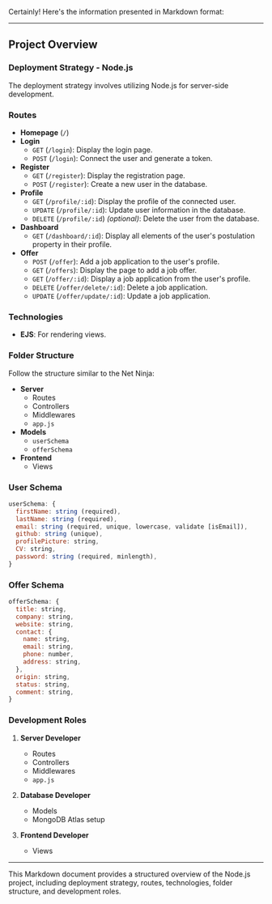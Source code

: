 Certainly! Here's the information presented in Markdown format:

---

## Project Overview

### Deployment Strategy - Node.js

The deployment strategy involves utilizing Node.js for server-side development.

### Routes

- **Homepage** (`/`)
- **Login**
  - `GET` (`/login`): Display the login page.
  - `POST` (`/login`): Connect the user and generate a token.
- **Register**
  - `GET` (`/register`): Display the registration page.
  - `POST` (`/register`): Create a new user in the database.
- **Profile**
  - `GET` (`/profile/:id`): Display the profile of the connected user.
  - `UPDATE` (`/profile/:id`): Update user information in the database.
  - `DELETE` (`/profile/:id`) *(optional)*: Delete the user from the database.
- **Dashboard**
  - `GET` (`/dashboard/:id`): Display all elements of the user's postulation property in their profile.
- **Offer**
  - `POST` (`/offer`): Add a job application to the user's profile.
  - `GET` (`/offers`): Display the page to add a job offer.
  - `GET` (`/offer/:id`): Display a job application from the user's profile.
  - `DELETE` (`/offer/delete/:id`): Delete a job application.
  - `UPDATE` (`/offer/update/:id`): Update a job application.

### Technologies

- **EJS**: For rendering views.

### Folder Structure

Follow the structure similar to the Net Ninja:

- **Server**
  - Routes
  - Controllers
  - Middlewares
  - `app.js`
- **Models**
  - `userSchema`
  - `offerSchema`
- **Frontend**
  - Views

### User Schema

```javascript
userSchema: {
  firstName: string (required),
  lastName: string (required),
  email: string (required, unique, lowercase, validate [isEmail]),
  github: string (unique),
  profilePicture: string,
  CV: string,
  password: string (required, minlength),
}
```

### Offer Schema

```javascript
offerSchema: {
  title: string,
  company: string,
  website: string,
  contact: {
    name: string,
    email: string,
    phone: number,
    address: string,
  },
  origin: string,
  status: string,
  comment: string,
}
```

### Development Roles

1. **Server Developer**
   - Routes
   - Controllers
   - Middlewares
   - `app.js`

2. **Database Developer**
   - Models
   - MongoDB Atlas setup

3. **Frontend Developer**
   - Views

---

This Markdown document provides a structured overview of the Node.js project, including deployment strategy, routes, technologies, folder structure, and development roles.
